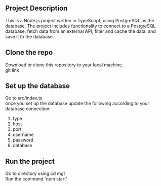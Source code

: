 ## Project Description 
This is a Node.js project written in TypeScript, using PostgreSQL as the database. The project includes functionality to connect to a PostgreSQL database, fetch data from an external API, filter and cache the data, and save it to the database.

## Clone the repo
Download or clone this repository to your local machine.<br>
git link

## Set up the database
Go to src/index.ts <br>
once you set up the database update the following according to your database connection: <br>

1. type
2. host
3. port
4. username
5. password 
6. database

## Run the project
Go to directory using cd mgt<br>
Run the command 'npm start'

